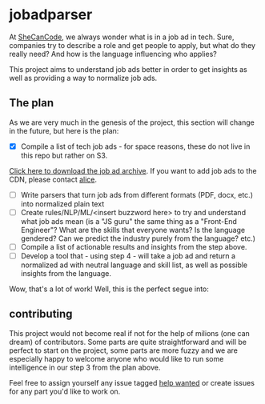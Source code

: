 # jobadparser

At [SheCanCode](https://shecancode.io/), we always wonder what is in a job ad in tech. Sure, companies try to describe a role and get people to apply, but what do they really need? And how is the language influencing who applies?

This project aims to understand job ads better in order to get insights as well as providing a way to normalize job ads.

## The plan

As we are very much in the genesis of the project, this section will change in the future, but here is the plan:

- [x] Compile a list of tech job ads - for space reasons, these do not live in this repo but rather on S3.

[Click here to download the job ad archive](https://s3.eu-west-2.amazonaws.com/jobadparser/jobads.zip).
If you want to add job ads to the CDN, please contact [alice](mailto:alice@shecancode.io).

- [ ] Write parsers that turn job ads from different formats (PDF, docx, etc.) into normalized plain text
- [ ] Create rules/NLP/ML/\<insert buzzword here\> to try and understand what job ads mean (is a "JS guru" the same thing as a "Front-End Engineer"? What are the skills that everyone wants? Is the language gendered? Can we predict the industry purely from the language? etc.)
- [ ] Compile a list of actionable results and insights from the step above.
- [ ]  Develop a tool that - using step 4 - will take a job ad and return a normalized ad with neutral language and skill list, as well as possible insights from the language.

Wow, that's a lot of work! Well, this is the perfect segue into:

## contributing

This project would not become real if not for the help of milions (one can dream) of contributors.
Some parts are quite straightforward and will be perfect to start on the project, some parts are more fuzzy and we are especially happy to welcome anyone who would like to run some intelligence in our step 3 from the plan above.

Feel free to assign yourself any issue tagged [help wanted](https://github.com/SheCanCodeHQ/jobadparser/issues?q=is%3Aissue+is%3Aopen+label%3A%22help+wanted%22) or create issues for any part you'd like to work on.
